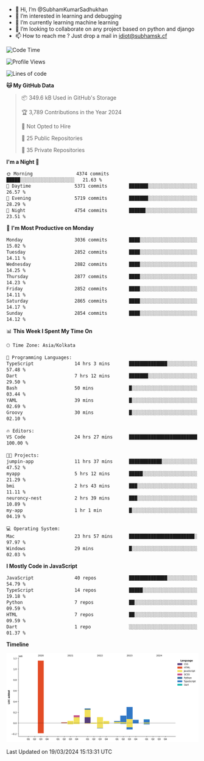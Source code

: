 - 👋 Hi, I’m @SubhamKumarSadhukhan
- 👀 I’m interested in learning and debugging
- 🌱 I’m currently learning machine learning
- 💞️ I’m looking to collaborate on any project based on python and django
- 📫 How to reach me ?
      Just drop a mail in idiot@subhamsk.cf

<!---
SubhamKumarSadhukhan/SubhamKumarSadhukhan is a ✨ special ✨ repository because its `README.md` (this file) appears on your GitHub profile.
You can click the Preview link to take a look at your changes.
--->


<!--START_SECTION:waka-->
![Code Time](http://img.shields.io/badge/Code%20Time-2%2C012%20hrs%2023%20mins-blue)

![Profile Views](http://img.shields.io/badge/Profile%20Views-7-blue)

![Lines of code](https://img.shields.io/badge/From%20Hello%20World%20I%27ve%20Written-2.4%20million%20lines%20of%20code-blue)

**🐱 My GitHub Data** 

> 📦 349.6 kB Used in GitHub's Storage 
 > 
> 🏆 3,789 Contributions in the Year 2024
 > 
> 🚫 Not Opted to Hire
 > 
> 📜 25 Public Repositories 
 > 
> 🔑 35 Private Repositories 
 > 
**I'm a Night 🦉** 

```text
🌞 Morning                4374 commits        █████░░░░░░░░░░░░░░░░░░░░   21.63 % 
🌆 Daytime                5371 commits        ███████░░░░░░░░░░░░░░░░░░   26.57 % 
🌃 Evening                5719 commits        ███████░░░░░░░░░░░░░░░░░░   28.29 % 
🌙 Night                  4754 commits        ██████░░░░░░░░░░░░░░░░░░░   23.51 % 
```
📅 **I'm Most Productive on Monday** 

```text
Monday                   3036 commits        ████░░░░░░░░░░░░░░░░░░░░░   15.02 % 
Tuesday                  2852 commits        ████░░░░░░░░░░░░░░░░░░░░░   14.11 % 
Wednesday                2882 commits        ████░░░░░░░░░░░░░░░░░░░░░   14.25 % 
Thursday                 2877 commits        ████░░░░░░░░░░░░░░░░░░░░░   14.23 % 
Friday                   2852 commits        ████░░░░░░░░░░░░░░░░░░░░░   14.11 % 
Saturday                 2865 commits        ████░░░░░░░░░░░░░░░░░░░░░   14.17 % 
Sunday                   2854 commits        ████░░░░░░░░░░░░░░░░░░░░░   14.12 % 
```


📊 **This Week I Spent My Time On** 

```text
🕑︎ Time Zone: Asia/Kolkata

💬 Programming Languages: 
TypeScript               14 hrs 3 mins       ██████████████░░░░░░░░░░░   57.48 % 
Dart                     7 hrs 12 mins       ███████░░░░░░░░░░░░░░░░░░   29.50 % 
Bash                     50 mins             █░░░░░░░░░░░░░░░░░░░░░░░░   03.44 % 
YAML                     39 mins             █░░░░░░░░░░░░░░░░░░░░░░░░   02.69 % 
Groovy                   30 mins             █░░░░░░░░░░░░░░░░░░░░░░░░   02.10 % 

🔥 Editors: 
VS Code                  24 hrs 27 mins      █████████████████████████   100.00 % 

🐱‍💻 Projects: 
jumpin-app               11 hrs 37 mins      ████████████░░░░░░░░░░░░░   47.52 % 
myapp                    5 hrs 12 mins       █████░░░░░░░░░░░░░░░░░░░░   21.29 % 
bmi                      2 hrs 43 mins       ███░░░░░░░░░░░░░░░░░░░░░░   11.11 % 
neuroncy-nest            2 hrs 39 mins       ███░░░░░░░░░░░░░░░░░░░░░░   10.89 % 
my-app                   1 hr 1 min          █░░░░░░░░░░░░░░░░░░░░░░░░   04.19 % 

💻 Operating System: 
Mac                      23 hrs 57 mins      ████████████████████████░   97.97 % 
Windows                  29 mins             █░░░░░░░░░░░░░░░░░░░░░░░░   02.03 % 
```

**I Mostly Code in JavaScript** 

```text
JavaScript               40 repos            ██████████████░░░░░░░░░░░   54.79 % 
TypeScript               14 repos            █████░░░░░░░░░░░░░░░░░░░░   19.18 % 
Python                   7 repos             ██░░░░░░░░░░░░░░░░░░░░░░░   09.59 % 
HTML                     7 repos             ██░░░░░░░░░░░░░░░░░░░░░░░   09.59 % 
Dart                     1 repo              ░░░░░░░░░░░░░░░░░░░░░░░░░   01.37 % 
```



**Timeline**

![Lines of Code chart](https://raw.githubusercontent.com/SubhamKumarSadhukhan/SubhamKumarSadhukhan/main/assets/bar_graph.png)


 Last Updated on 19/03/2024 15:13:31 UTC
<!--END_SECTION:waka-->
